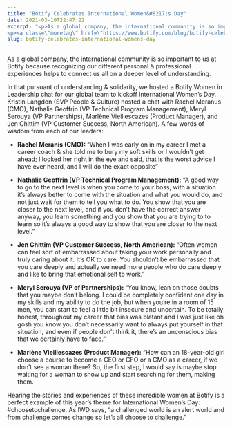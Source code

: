 ```yaml
---
title: "Botify Celebrates International Women&#8217;s Day"
date: 2021-03-10T22:47:22
excerpt: "<p>As a global company, the international community is so important to us at Botify because recognizing our different personal &amp; professional experiences helps to connect us all on a deeper level of understanding.&nbsp; In that pursuant of understanding &amp; solidarity, we hosted a Botify Women in Leadership chat for our global team to kickoff International&hellip; </p>
<p><a class=\"moretag\" href=\"https://www.botify.com/blog/botify-celebrates-international-womens-day\">Read the full article</a></p>"
slug: botify-celebrates-international-womens-day
---
```



<p>As a global company, the international community is so important to us at Botify because recognizing our different personal &amp; professional experiences helps to connect us all on a deeper level of understanding.&nbsp;</p>



<p>In that pursuant of understanding &amp; solidarity, we hosted a Botify Women in Leadership chat for our global team to kickoff International Women’s Day. Kristin Langdon (SVP People &amp; Culture) hosted a chat with Rachel Meranus (CMO), Nathalie Geoffrin (VP Technical Program Management), Meryl Serouya (VP Partnerships), Marlène Vieillescazes (Product Manager), and Jen Chittim (VP Customer Success, North American). A few words of wisdom from each of our leaders:</p>



<ul><li><strong>Rachel Meranis (CMO): </strong>&#8220;When I was early on in my career I met a career coach &amp; she told me to bury my soft skills or I wouldn&#8217;t get ahead; I looked her right in the eye and said, that is the worst advice I have ever heard, and I will do the exact opposite&#8221;</li></ul>



<ul><li><strong>Nathalie Geoffrin (VP Technical Program Management):</strong> “A good way to go to the next level is when you come to your boss, with a situation it&#8217;s always better to come with the situation and what you would do, and not just wait for them to tell you what to do. You show that you are closer to the next level, and if you don&#8217;t have the correct answer anyway, you learn something and you show that you are trying to to learn so it&#8217;s always a good way to show that you are closer to the next level.”</li></ul>



<ul><li><strong>Jen Chittim (VP Customer Success, North American): </strong>&#8220;Often women can feel sort of embarrassed about taking your work personally and truly caring about it. It&#8217;s OK to care. You shouldn&#8217;t be embarrassed that you care deeply and actually we need more people who do care deeply and like to bring that emotional self to work.&#8221;</li></ul>



<ul><li><strong>Meryl Serouya (VP of Partnerships): </strong>&#8220;You know, lean on those doubts that you maybe don&#8217;t belong. I could be completely confident one day in my skills and my ability to do the job, but when you&#8217;re in a room of 15 men, you can start to feel a little bit insecure and uncertain. To be totally honest, throughout my career that bias was blatant and I was just like oh gosh you know you don&#8217;t necessarily want to always put yourself in that situation, and even if people don&#8217;t think it, there’s an unconscious bias that we certainly have to face.”</li></ul>



<ul><li><strong>Marlène Vieillescazes (Product Manager):</strong> “How can an 18-year-old girl choose a course to become a CEO or CFO or a CMO as a career, if we don&#8217;t see a woman there? So, the first step, I would say is maybe stop waiting for a woman to show up and start searching for them, making them.</li></ul>



<p>Hearing the stories and experiences of these incredible women at Botify is a perfect example of this year’s theme for International Women’s Day: #choosetochallenge. As IWD says, “a challenged world is an alert world and from challenge comes change so let&#8217;s all choose to challenge.”</p>
